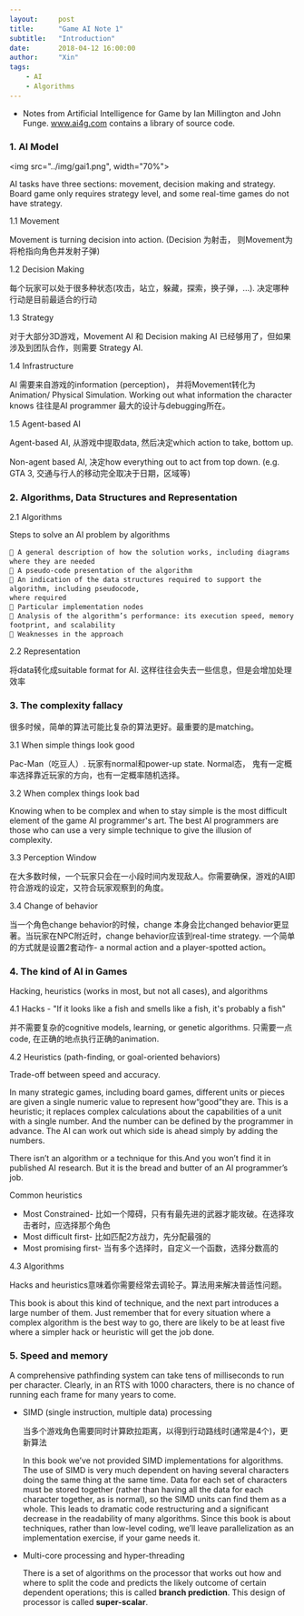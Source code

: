 ```yaml
---
layout:     post
title:      "Game AI Note 1"
subtitle:   "Introduction"
date:       2018-04-12 16:00:00
author:     "Xin"
tags:
    - AI
    - Algorithms
---
```


- Notes from  Artificial Intelligence for Game by Ian Millington and John Funge. www.ai4g.com contains a library of source code.

### 1. AI Model

<img src="../img/gai1.png", width="70%">

AI tasks have three sections: movement, decision making and strategy. Board game only requires strategy level,  and some real-time games do not have strategy.

1.1 Movement

Movement is turning decision into action. (Decision 为射击， 则Movement为将枪指向角色并发射子弹)

1.2 Decision Making

每个玩家可以处于很多种状态(攻击，站立，躲藏，探索，换子弹，...). 决定哪种行动是目前最适合的行动

1.3 Strategy

对于大部分3D游戏，Movement AI 和 Decision making AI 已经够用了，但如果涉及到团队合作，则需要 Strategy AI. 

1.4 Infrastructure

AI 需要来自游戏的information (perception)， 并将Movement转化为 Animation/ Physical Simulation.  Working out what information the character knows 往往是AI programmer 最大的设计与debugging所在。

1.5 Agent-based AI

Agent-based AI, 从游戏中提取data, 然后决定which action to take, bottom up. 

Non-agent based AI, 决定how everything out to act from top down. (e.g. GTA 3, 交通与行人的移动完全取决于日期，区域等)

### 2. Algorithms, Data Structures and Representation

2.1 Algorithms

Steps to solve an AI problem by algorithms

```
 A general description of how the solution works, including diagrams where they are needed
 A pseudo-code presentation of the algorithm
 An indication of the data structures required to support the algorithm, including pseudocode,
where required
 Particular implementation nodes
 Analysis of the algorithm’s performance: its execution speed, memory footprint, and scalability
 Weaknesses in the approach
```

2.2 Representation

将data转化成suitable format for AI. 这样往往会失去一些信息，但是会增加处理效率

### 3. The complexity fallacy

很多时候，简单的算法可能比复杂的算法更好。最重要的是matching。 

3.1 When simple things look good

Pac-Man（吃豆人）. 玩家有normal和power-up state. Normal态， 鬼有一定概率选择靠近玩家的方向，也有一定概率随机选择。

3.2 When complex things look bad

Knowing when to be complex and when to stay simple is the most difficult element of the game AI programmer's art. The best AI programmers are those who can use a very simple technique to give the illusion of complexity. 

3.3 Perception Window

在大多数时候，一个玩家只会在一小段时间内发现敌人。你需要确保，游戏的AI即符合游戏的设定，又符合玩家观察到的角度。

3.4 Change of behavior

当一个角色change behavior的时候，change 本身会比changed behavior更显著。当玩家在NPC附近时，change behavior应该到real-time strategy. 一个简单的方式就是设置2套动作- a normal action and a player-spotted action。

### 4. The kind of AI in Games

Hacking, heuristics (works in most, but not all cases), and algorithms

4.1 Hacks - "If it looks like a fish and smells like a fish, it's probably a fish"

并不需要复杂的cognitive models, learning, or genetic algorithms. 只需要一点code, 在正确的地点执行正确的animation.

4.2 Heuristics (path-finding, or goal-oriented behaviors)

Trade-off between speed and accuracy. 

In many strategic games, including board games, different units or pieces are given a single numeric value to represent how“good”they are. This is a heuristic; it replaces complex calculations about the capabilities of a unit with a single number. And the number can be defined by the programmer in advance. The AI can work out which side is ahead simply by adding the numbers.

There isn’t an algorithm or a technique for this.And you won’t find it in published AI research. But it is the bread and butter of an AI programmer’s job.

Common heuristics

- Most Constrained- 比如一个障碍，只有有最先进的武器才能攻破。在选择攻击者时，应选择那个角色
- Most difficult first- 比如匹配2方战力，先分配最强的
- Most promising first- 当有多个选择时，自定义一个函数，选择分数高的

4.3 Algorithms 

Hacks and heuristics意味着你需要经常去调轮子。算法用来解决普适性问题。

This book is about this kind of technique, and the next part introduces a large number of them. Just remember that for every situation where a complex algorithm is the best way to go, there are likely to be at least five where a simpler hack or heuristic will get the job done.

### 5. Speed and memory

A comprehensive pathfinding system can take tens of milliseconds to run per character. Clearly, in an RTS with 1000 characters, there is no chance of running each frame for many years to come.

- SIMD (single instruction, multiple data) processing

  当多个游戏角色需要同时计算欧拉距离，以得到行动路线时(通常是4个)，更新算法

  In this book we’ve not provided SIMD implementations for algorithms. The use of SIMD is very much dependent on having several characters doing the same thing at the same time. Data for each set of characters must be stored together (rather than having all the data for each character together, as is normal), so the SIMD units can find them as a whole. This leads to dramatic code restructuring and a significant decrease in the readability of many algorithms. Since this book is about techniques, rather than low-level coding, we’ll leave parallelization as an implementation exercise, if your game needs it.

- Multi-core processing and hyper-threading

  There is a set of algorithms on the processor that works out how and where to split the code and predicts the likely outcome of certain dependent operations; this is called **branch prediction**. This design of processor is called **super-scalar**.

  ​





